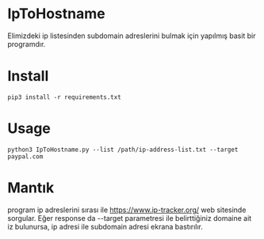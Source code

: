 # IpToHostname

Elimizdeki ip listesinden subdomain adreslerini bulmak için yapılmış basit bir programdır.

# Install

```
pip3 install -r requirements.txt
```
# Usage

```
python3 IpToHostname.py --list /path/ip-address-list.txt --target paypal.com 

```

# Mantık

program ip adreslerini sırası ile https://www.ip-tracker.org/ web sitesinde sorgular. Eğer response da --target parametresi ile belirttiğiniz domaine ait iz bulunursa, ip adresi ile subdomain adresi ekrana bastırılır.
